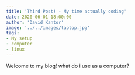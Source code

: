 ```yaml
---
title: 'Third Post! - My time actually coding'
date: 2020-06-01 18:00:00
author: 'David Kantor'
image: '../../images/laptop.jpg'
tags:
- My setup
- computer
- linux
---
```


Welcome to my blog! what do i use as a computer?